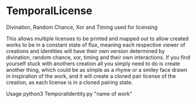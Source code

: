 # TemporalLicense
Divination, Random Chance, Xor and Timing used for licensing

This allows multiple licenses to be printed and mapped out to allow created works to be in a constant state of flux, meaning each respective viewer of creations and identities will have their own version determined by divination, random chance, xor, timing and their own interactions. If you find yourself stuck with anothers creation all you simply need to do is create another thing, which could be as simple as a rhyme or a smiley face drawn in inspiration of the work, and it will create a cloned pair license of the creation, as each license is in a cloned pairing state.

Usage python3 TemporalIdentity.py "name of work"
